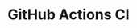 # GitHub Actions CI












































































































































































































































































































































































































































































































































































































































































































































































































































































































































































































































































































































































































































































































































































































































































































































































































































































































































































































































































































































































































































































































































































































































































































































































































































































































































































































































































